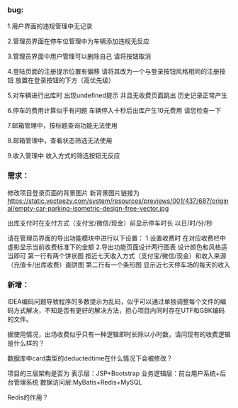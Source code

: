 ### bug:

1.用户界面的违规管理中无记录

2.管理员界面在停车位管理中为车辆添加违规无反应

3.管理员界面中用户管理可以删除自己 请将按钮取消

4.登陆页面的注册提示位置有偏移 请将其改为一个与登录按钮风格相同的注册按钮 放置在登录按钮的下方（高优先级）

5.对车辆进行出库时 出现undefined提示 并且无收费页面跳出 历史记录正常产生

6.停车的费用计算似乎有问题 车辆停入十秒后出库产生10元费用 请您检查一下

7.邮箱管理中，按标题查询功能无法使用

8.邮箱管理中，查看状态筛选无法使用

9.收入管理中 收入方式的筛选按钮无反应


### 需求：

修改项目登录页面的背景图片
新背景图片链接为
https://static.vecteezy.com/system/resources/previews/001/437/687/original/empty-car-parking-isometric-design-free-vector.jpg

出库支付时在支付方式（支付宝/微信/现金）前显示停车时长 以日/时/分/秒

请在管理员界面的导出功能模块中进行以下设置：
1.设置收费时 在对应收费栏中虚影显示当前收费标准下的金额
2.导出功能页面设计两行图表 
  设计颜色和风格适当即可
  第一行有两个饼状图 按近七天收入方式（支付宝/微信/现金）和收入来源（充值卡/出库收费）画饼图
  第二行有一个条形图 显示近七天停车场的每天的收入

### 新增：

IDEA编码问题导致程序的多数提示为乱码，似乎可以通过单独调整每个文件的编码方式解决，不知是否有更好的解决方法，担心项目内同时存在UTF和GBK编码的文件。

据使用情况，出场收费似乎只有一种逻辑即时长除以小时数，请问现有的收费逻辑是什么样的？

数据库中card类型的deductedtime在什么情况下会被修改？

项目的三层架构是否为 表示层：JSP+Bootstrap 业务逻辑层：前台用户系统+后台管理系统 数据访问层:MyBatis+Redis+MySQL

Redis的作用？




   


